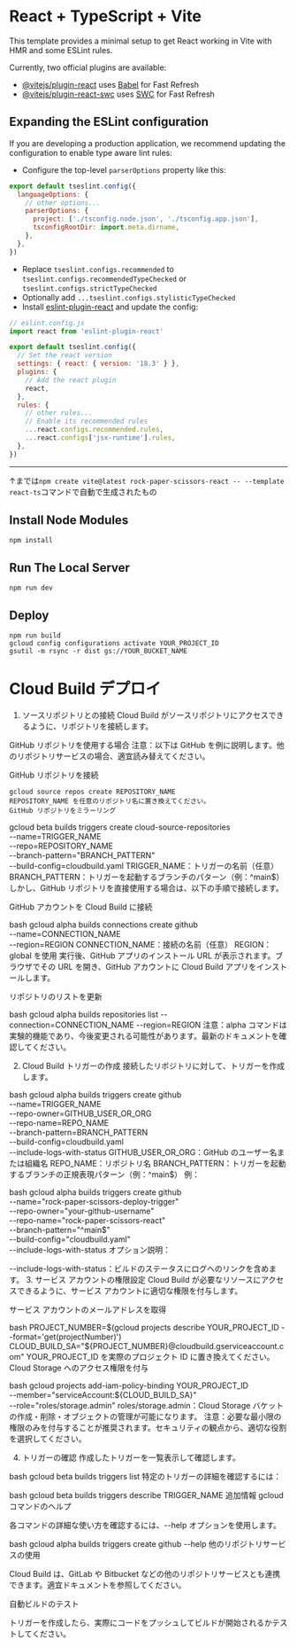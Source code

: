 # React + TypeScript + Vite

This template provides a minimal setup to get React working in Vite with HMR and some ESLint rules.

Currently, two official plugins are available:

- [@vitejs/plugin-react](https://github.com/vitejs/vite-plugin-react/blob/main/packages/plugin-react/README.md) uses [Babel](https://babeljs.io/) for Fast Refresh
- [@vitejs/plugin-react-swc](https://github.com/vitejs/vite-plugin-react-swc) uses [SWC](https://swc.rs/) for Fast Refresh

## Expanding the ESLint configuration

If you are developing a production application, we recommend updating the configuration to enable type aware lint rules:

- Configure the top-level `parserOptions` property like this:

```js
export default tseslint.config({
  languageOptions: {
    // other options...
    parserOptions: {
      project: ['./tsconfig.node.json', './tsconfig.app.json'],
      tsconfigRootDir: import.meta.dirname,
    },
  },
})
```

- Replace `tseslint.configs.recommended` to `tseslint.configs.recommendedTypeChecked` or `tseslint.configs.strictTypeChecked`
- Optionally add `...tseslint.configs.stylisticTypeChecked`
- Install [eslint-plugin-react](https://github.com/jsx-eslint/eslint-plugin-react) and update the config:

```js
// eslint.config.js
import react from 'eslint-plugin-react'

export default tseslint.config({
  // Set the react version
  settings: { react: { version: '18.3' } },
  plugins: {
    // Add the react plugin
    react,
  },
  rules: {
    // other rules...
    // Enable its recommended rules
    ...react.configs.recommended.rules,
    ...react.configs['jsx-runtime'].rules,
  },
})
```

---
↑までは`npm create vite@latest rock-paper-scissors-react -- --template react-ts`コマンドで自動で生成されたもの

## Install Node Modules
```
npm install
```

## Run The Local Server
```
npm run dev
```

## Deploy
```
npm run build
gcloud config configurations activate YOUR_PROJECT_ID
gsutil -m rsync -r dist gs://YOUR_BUCKET_NAME
```



# Cloud Build デプロイ
1. ソースリポジトリとの接続
Cloud Build がソースリポジトリにアクセスできるように、リポジトリを接続します。

GitHub リポジトリを使用する場合
注意：以下は GitHub を例に説明します。他のリポジトリサービスの場合、適宜読み替えてください。

GitHub リポジトリを接続

```
gcloud source repos create REPOSITORY_NAME
REPOSITORY_NAME を任意のリポジトリ名に置き換えてください。
GitHub リポジトリをミラーリング
```

gcloud beta builds triggers create cloud-source-repositories \
  --name=TRIGGER_NAME \
  --repo=REPOSITORY_NAME \
  --branch-pattern="BRANCH_PATTERN" \
  --build-config=cloudbuild.yaml
TRIGGER_NAME：トリガーの名前（任意）
BRANCH_PATTERN：トリガーを起動するブランチのパターン（例：^main$）
しかし、GitHub リポジトリを直接使用する場合は、以下の手順で接続します。

GitHub アカウントを Cloud Build に接続

bash
gcloud alpha builds connections create github \
  --name=CONNECTION_NAME \
  --region=REGION
CONNECTION_NAME：接続の名前（任意）
REGION：global を使用
実行後、GitHub アプリのインストール URL が表示されます。ブラウザでその URL を開き、GitHub アカウントに Cloud Build アプリをインストールします。

リポジトリのリストを更新

bash
gcloud alpha builds repositories list --connection=CONNECTION_NAME --region=REGION
注意：alpha コマンドは実験的機能であり、今後変更される可能性があります。最新のドキュメントを確認してください。

2. Cloud Build トリガーの作成
接続したリポジトリに対して、トリガーを作成します。

bash
gcloud alpha builds triggers create github \
  --name=TRIGGER_NAME \
  --repo-owner=GITHUB_USER_OR_ORG \
  --repo-name=REPO_NAME \
  --branch-pattern=BRANCH_PATTERN \
  --build-config=cloudbuild.yaml \
  --include-logs-with-status
GITHUB_USER_OR_ORG：GitHub のユーザー名または組織名
REPO_NAME：リポジトリ名
BRANCH_PATTERN：トリガーを起動するブランチの正規表現パターン（例：^main$）
例：

bash
gcloud alpha builds triggers create github \
  --name="rock-paper-scissors-deploy-trigger" \
  --repo-owner="your-github-username" \
  --repo-name="rock-paper-scissors-react" \
  --branch-pattern="^main$" \
  --build-config="cloudbuild.yaml" \
  --include-logs-with-status
オプション説明：

--include-logs-with-status：ビルドのステータスにログへのリンクを含めます。
3. サービス アカウントの権限設定
Cloud Build が必要なリソースにアクセスできるように、サービス アカウントに適切な権限を付与します。

サービス アカウントのメールアドレスを取得

bash
PROJECT_NUMBER=$(gcloud projects describe YOUR_PROJECT_ID --format='get(projectNumber)')
CLOUD_BUILD_SA="${PROJECT_NUMBER}@cloudbuild.gserviceaccount.com"
YOUR_PROJECT_ID を実際のプロジェクト ID に置き換えてください。
Cloud Storage へのアクセス権限を付与

bash
gcloud projects add-iam-policy-binding YOUR_PROJECT_ID \
  --member="serviceAccount:${CLOUD_BUILD_SA}" \
  --role="roles/storage.admin"
roles/storage.admin：Cloud Storage バケットの作成・削除・オブジェクトの管理が可能になります。
注意：必要な最小限の権限のみを付与することが推奨されます。セキュリティの観点から、適切な役割を選択してください。

4. トリガーの確認
作成したトリガーを一覧表示して確認します。

bash
gcloud beta builds triggers list
特定のトリガーの詳細を確認するには：

bash
gcloud beta builds triggers describe TRIGGER_NAME
追加情報
gcloud コマンドのヘルプ

各コマンドの詳細な使い方を確認するには、--help オプションを使用します。

bash
gcloud alpha builds triggers create github --help
他のリポジトリサービスの使用

Cloud Build は、GitLab や Bitbucket などの他のリポジトリサービスとも連携できます。適宜ドキュメントを参照してください。

自動ビルドのテスト

トリガーを作成したら、実際にコードをプッシュしてビルドが開始されるかテストしてください。

